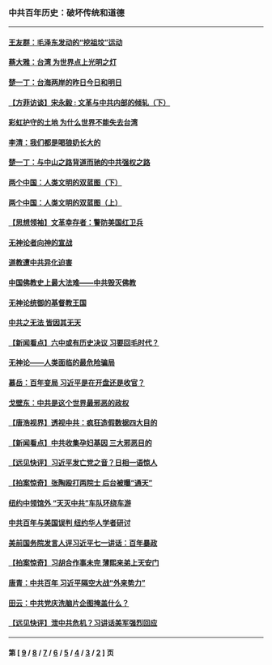 ### 中共百年历史：破坏传统和道德
---
#### [王友群：毛泽东发动的“挖祖坟”运动](../../pages/nf1176114/n13723639.md?06060430) 
#### [蔡大雅：台湾 为世界点上光明之灯](../../pages/nf1176114/n13531530.md?06060430) 
#### [楚一丁：台海两岸的昨日今日和明日](../../pages/nf1176114/n13531468.md?06060430) 
#### [【方菲访谈】宋永毅 : 文革与中共内部的倾轧（下）](../../pages/nf1176114/n13486836.md?06060430) 
#### [彩虹护守的土地 为什么世界不能失去台湾](../../pages/nf1176114/n13476849.md?06060430) 
#### [李清：我们都是喝狼奶长大的](../../pages/nf1176114/n13471478.md?06060430) 
#### [楚一丁：与中山之路背道而驰的中共强权之路](../../pages/nf1176114/n13437270.md?06060430) 
#### [两个中国：人类文明的双蓝图（下）](../../pages/nf1176114/n13423132.md?06060430) 
#### [两个中国：人类文明的双蓝图（上）](../../pages/nf1176114/n13422687.md?06060430) 
#### [【思想领袖】文革幸存者：警防美国红卫兵](../../pages/nf1176114/n13339289.md?06060430) 
#### [无神论者向神的宣战](../../pages/nf1176114/n13281535.md?06060430) 
#### [道教遭中共异化迫害](../../pages/nf1176114/n13281463.md?06060430) 
#### [中国佛教史上最大法难——中共毁灭佛教](../../pages/nf1176114/n13281397.md?06060430) 
#### [无神论统御的基督教王国](../../pages/nf1176114/n13281280.md?06060430) 
#### [中共之无法 皆因其无天](../../pages/nf1176114/n13281088.md?06060430) 
#### [【新闻看点】六中或有历史决议 习要回毛时代？](../../pages/nf1176114/n13222895.md?06060430) 
#### [无神论——人类面临的最危险骗局](../../pages/nf1176114/n13196137.md?06060430) 
#### [慕岳：百年变局 习近平是在开盘还是收官？](../../pages/nf1176114/n13206516.md?06060430) 
#### [戈壁东：中共是这个世界最邪恶的政权](../../pages/nf1176114/n13085641.md?06060430) 
#### [【唐浩视界】透视中共：疯狂造假数据四大目的](../../pages/nf1176114/n13080590.md?06060430) 
#### [【新闻看点】中共收集孕妇基因 三大邪恶目的](../../pages/nf1176114/n13077182.md?06060430) 
#### [【远见快评】习近平发亡党之音？日相一语惊人](../../pages/nf1176114/n13074809.md?06060430) 
#### [【拍案惊奇】张陶殴打两院士 后台被曝“通天”](../../pages/nf1176114/n13070496.md?06060430) 
#### [纽约中领馆外 “天灭中共”车队环绕车游](../../pages/nf1176114/n13070693.md?06060430) 
#### [中共百年与美国误判 纽约华人学者研讨](../../pages/nf1176114/n13067969.md?06060430) 
#### [美前国务院发言人评习近平七一讲话：百年暴政](../../pages/nf1176114/n13066986.md?06060430) 
#### [【拍案惊奇】习胡合作事未完 薄熙来弟上天安门](../../pages/nf1176114/n13065867.md?06060430) 
#### [唐青：中共百年 习近平隔空大战“外来势力”](../../pages/nf1176114/n13065976.md?06060430) 
#### [田云：中共党庆洗脑片企图掩盖什么？](../../pages/nf1176114/n13064395.md?06060430) 
#### [【远见快评】泄中共危机？习讲话美军强烈回应](../../pages/nf1176114/n13064269.md?06060430) 

---
#### 第 [ [9](./9.md?06060430) / [8](./8.md?06060430) / [7](./7.md?06060430) / [6](./6.md?06060430) / [5](./5.md?06060430) / [4](./4.md?06060430) / [3](./3.md?06060430) / [2](./2.md?06060430) ] 页

